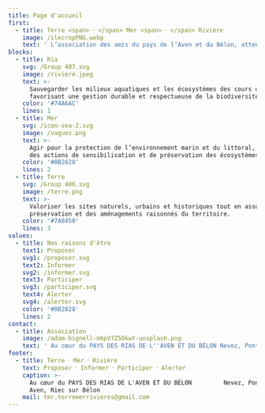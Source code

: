 ```yaml
---
title: Page d'accueil
first:
  - title: Terre <span> ⸱ </span> Mer <span> ⸱ </span> Rivière
    image: /ilecropPNG.webp
    text: ' L’association des amis du pays de l’Aven et du Bélon, attentive à son environnement.'
blocks:
  - title: Ria
    svg: /Group 407.svg
    image: /riviere.jpeg
    text: >-
      Sauvegarder les milieux aquatiques et les écosystèmes des cours d’eau, en
      favorisant une gestion durable et respectueuse de la biodiversité.
    color: '#74A6AC'
    lines: 1
  - title: Mer
    svg: /icon-sea-2.svg
    image: /vagues.png
    text: >-
      Agir pour la protection de l’environnement marin et du littoral, à travers
      des actions de sensibilisation et de préservation des écosystèmes côtiers.
    color: '#0B2828'
    lines: 2
  - title: Terre
    svg: /Group 406.svg
    image: /terre.png
    text: >-
      Valoriser les sites naturels, urbains et historiques tout en assurant la
      préservation et des aménagements raisonnés du territoire.
    color: '#7A8450'
    lines: 3
values:
  - title: Nos raisons d'être
    text1: Proposer
    svg1: /proposer.svg
    text2: Informer
    svg2: /informer.svg
    text3: Participer
    svg3: /participer.svg
    text4: Alerter
    svg4: /alerter.svg
    color: '#0B2828'
    lines: 2
contact:
  - title: Association
    image: /adam-bignell-m6pV7Z5OkwY-unsplash.png
    text: ' Au cœur du PAYS DES RIAS DE L''AVEN ET DU BÉLON Nevez, Pont Aven, Riec sur Bélon, Trégunc'
footer:
  - title: Terre ⸱ Mer ⸱ Rivière
    text: Proposer ⸱ Informer ⸱ Participer ⸱ Alerter
    caption: >-
      Au cœur du PAYS DES RIAS DE L'AVEN ET DU BÉLON‎ ‎ ‎  ‎ ‎ ‎ ‎ ‎ Nevez, Pont
      Aven, Riec sur Bélon
    mail: tmr.terremerrivieres@gmail.com
---
```


